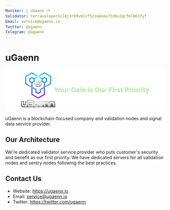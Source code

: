 ```yaml
---
Moniker: 🤑 uGaenn ⛅ 
Validator: terravaloper1cl8j3r09vmlxf5zsq4xms7td8x2qcfml8637yf
Email: service@ugaenn.io
Twitter: @ugaenn
Telegram: @ugaenn
---
```


# uGaenn

![uGaenn Logo](./ugaenn_banner.png)

uGaenn is a blockchain-focused company and validation nodes and signal data service provider.

## Our Architecture
We're dedicated validator service provider who puts customer's security and benefit as our first priority.  We have dedicated servers for all validation nodes and sentry nodes following the best practices.

## Contact Us

- Website: https://ugaenn.io
- Email: service@ugaenn.io
- Twitter: https://twitter.com/ugaenn
